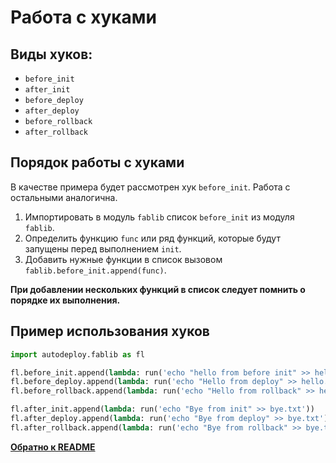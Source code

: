 # Работа с хуками

## Виды хуков:
* `before_init`
* `after_init` 
* `before_deploy`
* `after_deploy`
* `before_rollback`
* `after_rollback`


## Порядок работы с хуками
В качестве примера будет рассмотрен хук `before_init`. Работа с остальными аналогична.

1. Импортировать в модуль `fablib` список `before_init` из модуля `fablib`. 
2. Определить функцию `func` или ряд функций, которые будут запущены перед выполнением `init`.
3. Добавить нужные функции в список вызовом `fablib.before_init.append(func)`.

**При добавлении нескольких функций в список следует помнить о порядке их выполнения.**

## Пример использования хуков

``` python
import autodeploy.fablib as fl

fl.before_init.append(lambda: run('echo "hello from before init" >> hello.txt'))
fl.before_deploy.append(lambda: run('echo "Hello from deploy" >> hello.txt'))
fl.before_rollback.append(lambda: run('echo "Hello from rollback" >> hello.txt'))

fl.after_init.append(lambda: run('echo "Bye from init" >> bye.txt'))
fl.after_deploy.append(lambda: run('echo "Bye from deploy" >> bye.txt'))
fl.after_rollback.append(lambda: run('echo "Bye from rollback" >> bye.txt'))
```


**[Обратно к README](../README.md)**